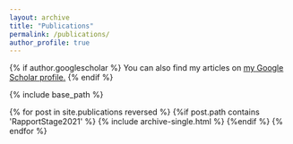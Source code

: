 ```yaml
---
layout: archive
title: "Publications"
permalink: /publications/
author_profile: true
---
```


{% if author.googlescholar %}
  You can also find my articles on <u><a href="{{author.googlescholar}}">my Google Scholar profile</a>.</u>
{% endif %}

{% include base_path %}


{% for post in site.publications reversed %}
  {%if post.path contains 'RapportStage2021' %}
    {% include archive-single.html %}
  {%endif %}
{% endfor %}


